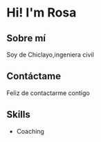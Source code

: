 # Hi! I'm Rosa

## Sobre mí 

Soy de Chiclayo,ingeniera civil

## Contáctame

Feliz de contactarme contigo

## Skills

- Coaching
